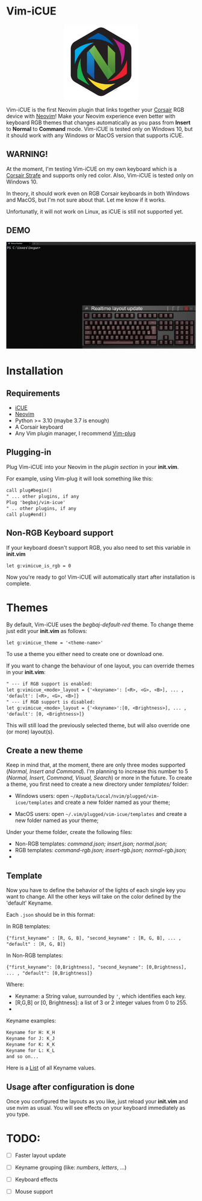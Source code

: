 # Vim-iCUE
<p align="center">
  <img src="readme/img/vimicue_logo.png" alt="drawing" width="200"/>
</p>

Vim-iCUE is the first Neovim plugin that links together your [Corsair](https://www.corsair.com/) RGB device with
[Neovim](https://neovim.io/)! Make your Neovim experience even better with keyboard RGB themes that changes 
automatically as you pass from **Insert** to **Normal** to **Command** mode. Vim-iCUE is tested only on Windows 10, 
but it should work
with any Windows or MacOS version that supports iCUE.

## WARNING!
At the moment, I'm testing Vim-iCUE on my own keyboard which is a [Corsair Strafe](https://www.corsair.com/eu/en/Categories/Products/Gaming-Keyboards/Standard-Gaming-Keyboards/STRAFE-Mechanical-Gaming-Keyboard-%E2%80%94-CHERRY%C2%AE-MX-Silent/p/CH-9104023-NA) and supports only red color.
Also, Vim-iCUE is tested only on Windows 10.

In theory, it should work even on RGB Corsair keyboards in both Windows and MacOS, but I'm not sure about that. Let me know if it works.

Unfortunatly, it will not work on Linux, as iCUE is still not supported yet.

## DEMO
![demo](readme/img/demo.gif)

# Installation
## Requirements
  * [iCUE](https://www.corsair.com/downloads)
  * [Neovim](https://neovim.io/)
  * Python >= 3.10 (maybe 3.7 is enough) 
  * A Corsair keyboard
  * Any Vim plugin manager, I recommend [Vim-plug](https://github.com/junegunn/vim-plug)

## Plugging-in
Plug Vim-iCUE into your Neovim in the  *plugin section* in your **init.vim**.

For example, using Vim-plug it will look something like this:
```init.vim
call plug#begin()
" ... other plugins, if any
Plug 'begbaj/vim-icue'
" .. other plugins, if any
call plug#end()
```
## Non-RGB Keyboard support

If your keyboard doesn't support RGB, you also need to set this variable in **init.vim**
```init.vim
let g:vimicue_is_rgb = 0
```
Now you're ready to go! Vim-iCUE will automatically start after installation is complete.

# Themes
By default, Vim-iCUE uses the *begbaj-default-red* theme. To change theme just edit your **init.vim** as follows:
```init.vim
let g:vimicue_theme = '<theme-name>'
```
To use a theme you either need to create one or download one.

If you want to change the behaviour of one layout, you can override themes in your **init.vim**:

```init.vim
" --- if RGB support is enabled:
let g:vimicue_<mode>_layout = {'<keyname>': [<R>, <G>, <B>], ... , 'default': [<R>, <G>, <B>]}
" --- if RGB support is disabled:
let g:vimicue_<mode>_layout = {'<keyname>':[0, <Brightness>], ... , 'default': [0, <Brightness>]}
```

This will still load the previously selected theme, but will also override one (or more) layout(s).

## Create a new theme
Keep in mind that, at the moment, there are only three modes supported (*Normal, Insert and Command*).
I'm planning to increase this number to 5 (*Normal, Insert, Command, Visual, Search*) or more in the future.
To create a theme, you first need to create a new directory under *templates/* folder:

* Windows users: open `~/AppData/Local/nvim/plugged/vim-icue/templates` and create a new folder named as your theme;

* MacOS users: open `~/.vim/plugged/vim-icue/templates` and create a new folder named as your theme;

Under your theme folder, create the following files:

* Non-RGB templates: *command.json; insert.json; normal.json;*
* RGB templates: *command-rgb.json; insert-rgb.json; normal-rgb.json;*
* 
## Template

Now you have to define the behavior of the lights of each single key you want to change. All the other keys will take
on the color defined by the 'default' Keyname.

Each `.json` should be in this format:

In RGB templates:
```
{"first_keyname" : [R, G, B], "second_keyname" : [R, G, B], ... , "default" : [R, G, B]}
```

In Non-RGB templates:
```
{"first_keyname": [0,Brightness], "second_keyname": [0,Brightness], ... , "default": [0,Brightness]}
```
Where:

* Keyname: a String value, surrounded by `'`, which identifies each key. 
* \[R,G,B\] or \[0, Brightness\]: a list of 3 or 2 integer values from 0 to 255.
* 
Keyname examples:
```
Keyname for H: K_H
Keyname for J: K_J
Keyname for K: K_K
Keyname for L: K_L
and so on...
```

Here is a [List](Keys.md) of all Keyname values.

## Usage after configuration is done
Once you configured  the layouts as you like, just reload your **init.vim** and use nvim as usual. You will see effects
on your keyboard immediately as you type.

# TODO:
- [ ] Faster layout update
- [ ] Keyname grouping (like: *numbers*, *letters*, ...)
- [ ] Keyboard effects
- [ ] Mouse support

